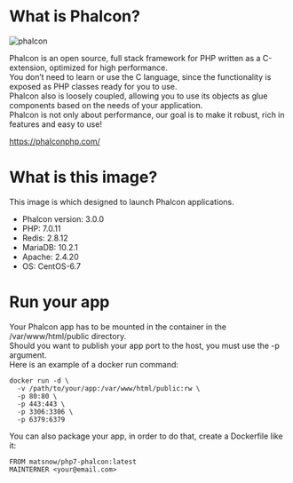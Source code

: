 # What is Phalcon?

![phalcon](https://static.phalconphp.com/www/images/phalcon1.png)

Phalcon is an open source, full stack framework for PHP written as a C-extension, optimized for high performance.   
You don’t need to learn or use the C language, since the functionality is exposed as PHP classes ready for you to use.   
Phalcon also is loosely coupled, allowing you to use its objects as glue components based on the needs of your application.  
Phalcon is not only about performance, our goal is to make it robust, rich in features and easy to use!  

https://phalconphp.com/

# What is this image?
This image is which designed to launch Phalcon applications.
* Phalcon version: 3.0.0
* PHP: 7.0.11
* Redis: 2.8.12
* MariaDB: 10.2.1
* Apache: 2.4.20
* OS: CentOS-6.7

# Run your app
Your Phalcon app has to be mounted in the container in the /var/www/html/public directory.  
Should you want to publish your app port to the host, you must use the -p argument.  
Here is an example of a docker run command:
```shell
docker run -d \
  -v /path/to/your/app:/var/www/html/public:rw \
  -p 80:80 \
  -p 443:443 \
  -p 3306:3306 \
  -p 6379:6379
```
You can also package your app, in order to do that, create a Dockerfile like it:   
```docker
FROM matsnow/php7-phalcon:latest
MAINTERNER <your@email.com>
```
